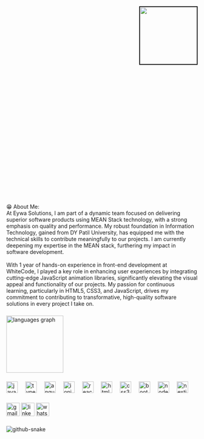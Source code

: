 <div style="width:100%;height:0;padding-bottom:100%;position:relative;">
  <img align="right" border="2" src="https://media4.giphy.com/media/v1.Y2lkPTc5MGI3NjExY3BpNmoweHBjNnFzMzF3dXJsa2NpcHBiNmpxYnV6cmdkenEwMzN4byZlcD12MV9pbnRlcm5hbF9naWZfYnlfaWQmY3Q9Zw/78XCFBGOlS6keY1Bil/giphy.webp" height="150"/>
</div>
<p align="left">😁 About Me:<br>At Eywa Solutions, I am part of a dynamic team focused on delivering superior software products using MEAN Stack technology, with a strong emphasis on quality and performance. My robust foundation in Information Technology, gained from DY Patil University, has equipped me with the technical skills to contribute meaningfully to our projects. I am currently deepening my expertise in the MEAN stack, furthering my impact in software development.<br><br>With 1 year of hands-on experience in front-end development at WhiteCode, I played a key role in enhancing user experiences by integrating cutting-edge JavaScript animation libraries, significantly elevating the visual appeal and functionality of our projects. My passion for continuous learning, particularly in HTML5, CSS3, and JavaScript, drives my commitment to contributing to transformative, high-quality software solutions in every project I take on.</p>

###

<div align="left">
  <img src="https://github-readme-stats.vercel.app/api/top-langs?username=piyushsupekar&locale=en&hide_title=false&layout=compact&card_width=320&langs_count=5&theme=dracula&hide_border=false" height="150" alt="languages graph"  />
</div>

###


###

<div align="left">
  <a href="https://www.w3schools.com/js/"><img src="https://cdn.jsdelivr.net/gh/devicons/devicon/icons/javascript/javascript-original.svg" height="30" alt="javascript logo"  type="_blank"  /></a>
  <img width="12" />
  <a href="https://www.typescriptlang.org/"><img src="https://cdn.jsdelivr.net/gh/devicons/devicon/icons/typescript/typescript-original.svg" height="30" alt="typescript logo"  type="_blank"  /></a>
  <img width="12" />
  <a href="https://angular.dev/"><img src="https://cdn.jsdelivr.net/gh/devicons/devicon/icons/angularjs/angularjs-original.svg" height="30" alt="angularjs logo"  type="_blank"  /></a>
  <img width="12" />
  <a href="https://ionicframework.com/"><img src="https://cdn.jsdelivr.net/gh/devicons/devicon/icons/ionic/ionic-original.svg" height="30" alt="ionic logo"  type="_blank"  /></a>
  <img width="12" />
  <a href="https://react.dev/"><img src="https://cdn.jsdelivr.net/gh/devicons/devicon/icons/react/react-original.svg" height="30" alt="react logo"  type="_blank"  /></a>
  <img width="12" />
  <a href="https://www.w3schools.com/Html/"><img src="https://cdn.jsdelivr.net/gh/devicons/devicon/icons/html5/html5-original.svg" height="30" alt="html5 logo"  type="_blank"  /></a>
  <img width="12" />
  <a href="https://www.w3schools.com/css/"><img src="https://cdn.jsdelivr.net/gh/devicons/devicon/icons/css3/css3-original.svg" height="30" alt="css3 logo"  type="_blank"  /></a>
  <img width="12" />
  <a href="https://getbootstrap.com/"><img src="https://cdn.jsdelivr.net/gh/devicons/devicon/icons/bootstrap/bootstrap-original.svg" height="30" alt="bootstrap logo"  type="_blank"  /></a>
  <img width="12" />
  <a href="https://nodejs.org/en"><img src="https://cdn.jsdelivr.net/gh/devicons/devicon/icons/nodejs/nodejs-original.svg" height="30" alt="nodejs logo"  type="_blank"  /></a>
  <img width="12" />
  <a href="https://nextjs.org/"><img src="https://cdn.jsdelivr.net/gh/devicons/devicon/icons/nextjs/nextjs-original.svg" height="30" alt="nextjs logo"  type="_blank"  /></a>
</div>

###

<div align="left">
  <img src="https://img.shields.io/static/v1?message=Gmail&logo=gmail&label=&color=D14836&logoColor=white&labelColor=&style=for-the-badge" height="35" alt="gmail logo"  />
  <img src="https://img.shields.io/static/v1?message=LinkedIn&logo=linkedin&label=&color=0077B5&logoColor=white&labelColor=&style=for-the-badge" height="35" alt="linkedin logo"  />
  <img src="https://img.shields.io/static/v1?message=Whatsapp&logo=whatsapp&label=&color=25D366&logoColor=white&labelColor=&style=for-the-badge" height="35" alt="whatsapp logo"  />
</div>

###

###
<picture>
  <source media="(prefers-color-scheme: dark)" srcset="https://raw.githubusercontent.com/piyushsupekar/piyushsupekar/output/github-snake-dark.svg" />
  <source media="(prefers-color-scheme: light)" srcset="https://raw.githubusercontent.com/piyushsupekar/piyushsupekar/output/github-snake.svg" />
  <img src="https://raw.githubusercontent.com/tobiasmeyhoefer/tobiasmeyhoefer/output/github-snake.svg" alt="github-snake" />
</picture>
